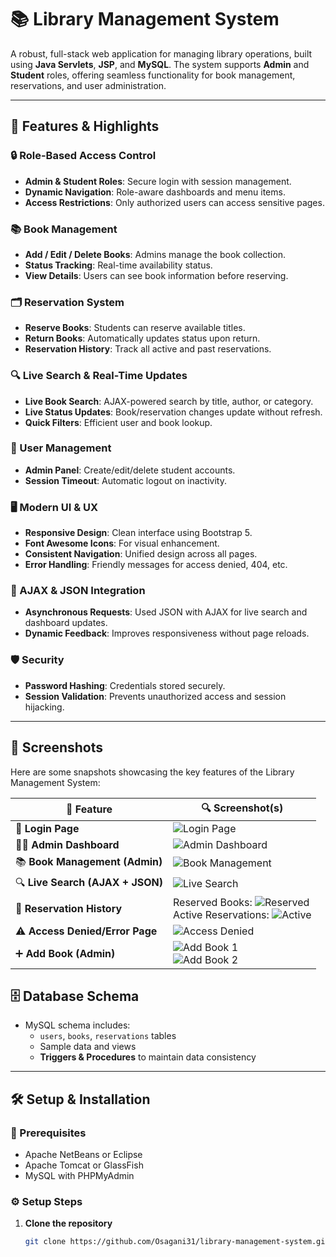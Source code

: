 # 📚 Library Management System

A robust, full-stack web application for managing library operations, built using **Java Servlets**, **JSP**, and **MySQL**. The system supports **Admin** and **Student** roles, offering seamless functionality for book management, reservations, and user administration.

---

## 🚀 Features & Highlights

### 🔒 Role-Based Access Control
- **Admin & Student Roles**: Secure login with session management.
- **Dynamic Navigation**: Role-aware dashboards and menu items.
- **Access Restrictions**: Only authorized users can access sensitive pages.

### 📚 Book Management
- **Add / Edit / Delete Books**: Admins manage the book collection.
- **Status Tracking**: Real-time availability status.
- **View Details**: Users can see book information before reserving.

### 🗂️ Reservation System
- **Reserve Books**: Students can reserve available titles.
- **Return Books**: Automatically updates status upon return.
- **Reservation History**: Track all active and past reservations.

### 🔍 Live Search & Real-Time Updates
- **Live Book Search**: AJAX-powered search by title, author, or category.
- **Live Status Updates**: Book/reservation changes update without refresh.
- **Quick Filters**: Efficient user and book lookup.

### 👤 User Management
- **Admin Panel**: Create/edit/delete student accounts.
- **Session Timeout**: Automatic logout on inactivity.

### 🖥️ Modern UI & UX
- **Responsive Design**: Clean interface using Bootstrap 5.
- **Font Awesome Icons**: For visual enhancement.
- **Consistent Navigation**: Unified design across all pages.
- **Error Handling**: Friendly messages for access denied, 404, etc.

### 🔄 AJAX & JSON Integration
- **Asynchronous Requests**: Used JSON with AJAX for live search and dashboard updates.
- **Dynamic Feedback**: Improves responsiveness without page reloads.

### 🛡️ Security
- **Password Hashing**: Credentials stored securely.
- **Session Validation**: Prevents unauthorized access and session hijacking.

---
## 📄 Screenshots

Here are some snapshots showcasing the key features of the Library Management System:

| 🔹 **Feature**                     | 🔍 **Screenshot(s)** |
|----------------------------------|-----------------------|
| 🔐 **Login Page**                | ![Login Page](https://github.com/user-attachments/assets/15ad0fe0-a022-4c1e-869b-5a58325151ad) |
| 🧑‍💼 **Admin Dashboard**         | ![Admin Dashboard](https://github.com/user-attachments/assets/a61163f4-1185-4b55-9fb1-e047afa15826) |
| 📚 **Book Management (Admin)**   | ![Book Management](https://github.com/user-attachments/assets/fc126d0f-47e8-446a-9811-bcb97a5ba0e5) |
| 🔍 **Live Search (AJAX + JSON)** | ![Live Search](https://github.com/user-attachments/assets/ab84f06a-c56e-4865-9f47-0d7db2ae2b73) |
| 🧾 **Reservation History**       | Reserved Books: ![Reserved](https://github.com/user-attachments/assets/0de080b9-9af9-4d74-aa32-e130737549a1)<br>Active Reservations: ![Active](https://github.com/user-attachments/assets/ed8b2a85-a5b4-49d1-b792-f539091437e3) |
| ⚠️ **Access Denied/Error Page** | ![Access Denied](https://github.com/user-attachments/assets/c2c60c4e-ef37-4af1-9111-dbefbf8b8e00) |
| ➕ **Add Book (Admin)**          | ![Add Book 1](https://github.com/user-attachments/assets/25a679b0-0650-4f26-98b4-79398cde9625)<br>![Add Book 2](https://github.com/user-attachments/assets/7eaad84d-a11a-40f2-8ed2-0a3085dbdc03) |





## 🗄️ Database Schema

- MySQL schema includes:
  - `users`, `books`, `reservations` tables
  - Sample data and views
  - **Triggers & Procedures** to maintain data consistency

---
## 🛠️ Setup & Installation

### 🔧 Prerequisites
- Apache NetBeans or Eclipse
- Apache Tomcat or GlassFish
- MySQL with PHPMyAdmin

### ⚙️ Setup Steps

1. **Clone the repository**
   ```bash
   git clone https://github.com/Osagani31/library-management-system.git


